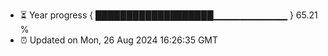 - ⏳ Year progress { ███████████████████▁▁▁▁▁▁▁▁▁▁▁ } 65.21 %
- ⏰ Updated on Mon, 26 Aug 2024 16:26:35 GMT

